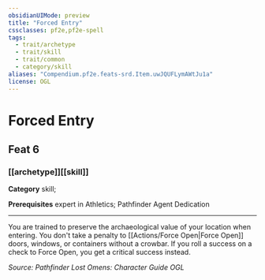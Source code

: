 ```yaml
---
obsidianUIMode: preview
title: "Forced Entry"
cssclasses: pf2e,pf2e-spell
tags:
  - trait/archetype
  - trait/skill
  - trait/common
  - category/skill
aliases: "Compendium.pf2e.feats-srd.Item.uwJQUFLymAWtJu1a"
license: OGL
---
```

# Forced Entry
## Feat 6
### [[archetype]][[skill]]

**Category** skill; 



**Prerequisites** expert in Athletics; Pathfinder Agent Dedication
* * *
You are trained to preserve the archaeological value of your location when entering. You don't take a penalty to [[Actions/Force Open|Force Open]] doors, windows, or containers without a crowbar. If you roll a success on a check to Force Open, you get a critical success instead.

*Source: Pathfinder Lost Omens: Character Guide*
*OGL*